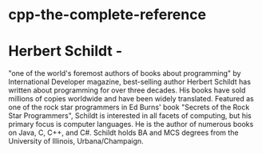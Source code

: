 # cpp-the-complete-reference
# Herbert Schildt -
"one of the world's foremost authors of books about programming" by International Developer magazine, best-selling author Herbert Schildt has written about programming for over three decades. His books have sold millions of copies worldwide and have been widely translated. Featured as one of the rock star programmers in Ed Burns' book "Secrets of the Rock Star Programmers", Schildt is interested in all facets of computing, but his primary focus is computer languages. He is the author of numerous books on Java, C, C++, and C#. Schildt holds BA and MCS degrees from the University of Illinois, Urbana/Champaign.
